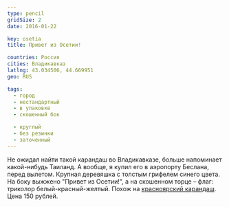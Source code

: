```yaml
---
type: pencil
gridSize: 2
date: 2016-01-22

key: osetia
title: Привет из Осетии!

countries: Россия
cities: Владикавказ
latlng: 43.034506, 44.669951
geo: RUS

tags:
  - город
  - нестандартный
  - в упаковке
  - скошенный бок

  - круглый
  - без резинки
  - заточенный
---
```


Не ожидал найти такой карандаш во Владикавказе, больше напоминает какой-нибудь Таиланд. А вообще, я купил его в аэропорту Беслана, перед вылетом. Крупная деревяшка с толстым грифелем синего цвета. На боку выжжено "Привет из Осетии!", а на скошенном торце – флаг: триколор белый-красный-желтый. Похож на [красноярский карандаш](?display=krasnoyarsk). Цена 150 рублей.
